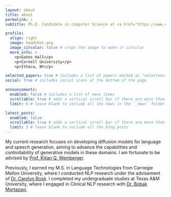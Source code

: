 ```yaml
---
layout: about
title: about
permalink: /
subtitle: Ph.D. Candidate in Computer Science at <a href="https://www.cs.cornell.edu/">Cornell University</a>.

profile:
  align: right
  image: headshot.png
  image_circular: false # crops the image to make it circular
  more_info: >
    <p>Gates Hall</p>
    <p>Cornell University</p>
    <p>Ithaca, NY</p>

selected_papers: true # includes a list of papers marked as "selected={true}"
social: true # includes social icons at the bottom of the page

announcements:
  enabled: false # includes a list of news items
  scrollable: true # adds a vertical scroll bar if there are more than 3 news items
  limit: 5 # leave blank to include all the news in the `_news` folder

latest_posts:
  enabled: false
  scrollable: true # adds a vertical scroll bar if there are more than 3 new posts items
  limit: 3 # leave blank to include all the blog posts
---
```


My current research focuses on developing diffusion models for language and speech generation, aiming to advance the capabilities and controllability of generative models in these domains. I am fortunate to be advised by [Prof. Kilian Q. Weinberger](https://www.cs.cornell.edu/~kilian/). 

Previously, I earned my M.S. in Language Technologies from Carnegie Mellon University, where I conducted NLP research under the advisement of [Dr. Carolyn Rosé](https://www.cs.cmu.edu/~cprose/). I completed my undergraduate studies at Texas A&M University, where I engaged in Clinical NLP research with [Dr. Bobak Mortazavi](https://engineering.tamu.edu/cse/profiles/mortazavi-bobak.html).